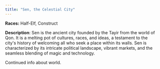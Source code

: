 ```yaml
---
title: "Sen, the Celestial City"
---
```


**Races:** Half-Elf, Construct

**Description**: Sen is the ancient city founded by the Tayir from the world of Qon. It is a melting pot of cultures, races, and ideas, a testament to the city's history of welcoming all who seek a place within its walls. Sen is characterized by its intricate political landscape, vibrant markets, and the seamless blending of magic and technology.

<!--more-->

<div class="todo">Continued info about world.</div>